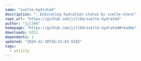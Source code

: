 ```yaml
---
name: "svelte-hydrated"
description: "💧 Indicating hydration status by svelte-store"
repo_url: "https://github.com/jill64/svelte-hydrated"
author: "jill64"
homepage: "https://github.com/jill64/svelte-hydrated#readme"
downloads: 6311
dependents: 1
updated: "2024-12-30T20:23:43.919Z"
tags: 
  - utility
---
```

